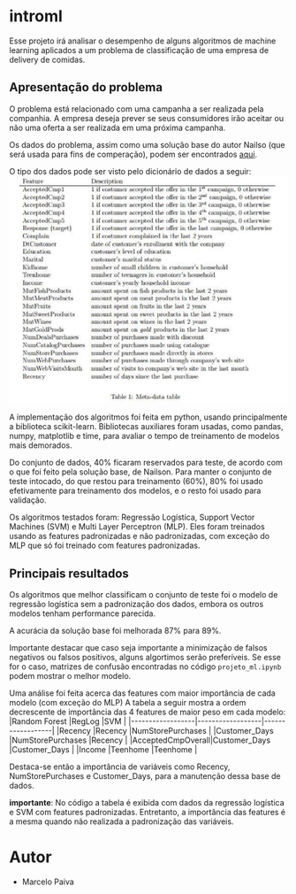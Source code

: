 # introml

Esse projeto irá analisar o desempenho de alguns algoritmos de machine learning 
aplicados a um problema de classificação de uma empresa de delivery de comidas. 

## Apresentação do problema

O problema está relacionado com uma campanha a ser realizada pela companhia.
A empresa deseja prever se seus consumidores irão aceitar ou não uma oferta 
a ser realizada em uma próxima campanha. 

Os dados do problema, assim como uma solução base do autor Nailso (que será usada para fins de
comperação), podem ser encontrados [aqui](https://github.com/nailson/ifood-data-business-analyst-test).

O tipo dos dados pode ser visto pelo dicionário de dados a seguir:
![alt text](https://github.com/pcelin/introml/blob/main/dictionary.png)

A implementação dos algoritmos foi feita em python, usando principalmente a biblioteca scikit-learn.
Bibliotecas auxiliares foram usadas, como pandas, numpy, matplotlib e time, para avaliar o tempo de 
treinamento de modelos mais demorados.

Do conjunto de dados, 40% ficaram reservados para teste, de acordo com o que foi feito pela solução base, de Nailson.
Para manter o conjunto de teste intocado, do que restou para treinamento (60%), 80% foi usado efetivamente para treinamento
dos modelos, e o resto foi usado para validação.

Os algoritmos testados foram: Regressão Logística, Support Vector Machines (SVM) e Multi Layer Perceptron (MLP).
Eles foram treinados usando as features padronizadas e não padronizadas, com exceção do MLP que só foi treinado com 
features padronizadas.

## Principais resultados

Os algoritmos que melhor classificam o conjunto de teste foi o modelo de regressão logística sem a padronização dos dados, embora
os outros modelos tenham performance parecida.

A acurácia da solução base foi melhorada 87% para 89%.

Importante destacar que caso seja importante a minimização de falsos negativos ou falsos positivos, alguns algortimos serão preferíveis.
Se esse for o caso, matrizes de confusão encontradas no código `projeto_ml.ipynb` podem mostrar o melhor modelo.  

Uma análise foi feita acerca das features com maior importância de cada modelo (com exceção do MLP)
A tabela a seguir mostra a ordem decrescente de importância das 4 features de maior peso em cada modelo:
|Random Forest     |RegLog            |SVM               |
|------------------|------------------|------------------|
|Recency           |Recency           |NumStorePurchases |
|Customer_Days     |NumStorePurchases |Recency           |
|AcceptedCmpOverall|Customer_Days     |Customer_Days     |
|Income            |Teenhome          |Teenhome          |

Destaca-se então a importância de variáveis como Recency, NumStorePurchases e Customer_Days, para a manutenção dessa base de dados.

**importante**: No código a tabela é exibida com dados da regressão logística e SVM com features padronizadas. Entretanto, a importância 
das features é a mesma quando não realizada a padronização das variáveis.

# Autor
* Marcelo Paiva
